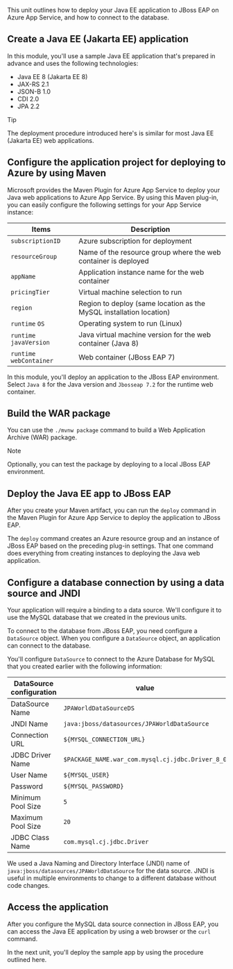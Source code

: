 This unit outlines how to deploy your Java EE application to JBoss EAP on Azure App Service, and how to connect to the database.

## Create a Java EE (Jakarta EE) application

In this module, you'll use a sample Java EE application that's prepared in advance and uses the following technologies:

- Java EE 8 (Jakarta EE 8)
- JAX-RS 2.1
- JSON-B 1.0
- CDI 2.0
- JPA 2.2

> [!TIP]
> The deployment procedure introduced here's is similar for most Java EE (Jakarta EE) web applications.

## Configure the application project for deploying to Azure by using Maven

Microsoft provides the Maven Plugin for Azure App Service to deploy your Java web applications to Azure App Service. By using this Maven plug-in, you can easily configure the following settings for your App Service instance:

|  Items  |  Description  |
| ---- | ---- |
|  `subscriptionID`|  Azure subscription for deployment |
|  `resourceGroup` |  Name of the resource group where the web container is deployed |
|  `appName`  |  Application instance name for the web container |
|  `pricingTier`  | Virtual machine selection to run |
|  `region`  |  Region to deploy (same location as the MySQL installation location)|
|  `runtime` `OS` | Operating system to run (Linux)|
|  `runtime` `javaVersion` | Java virtual machine version for the web container (Java 8)|
|  `runtime` `webContainer` | Web container (JBoss EAP 7)|

In this module, you'll deploy an application to the JBoss EAP environment. Select `Java 8` for the Java version and `Jbosseap 7.2` for the runtime web container.

## Build the WAR package

You can use the `./mvnw package` command to build a Web Application Archive (WAR) package.

> [!NOTE]
> Optionally, you can test the package by deploying to a local JBoss EAP environment.

## Deploy the Java EE app to JBoss EAP

After you create your Maven artifact, you can run the `deploy` command in the Maven Plugin for Azure App Service to deploy the application to JBoss EAP.

The `deploy` command creates an Azure resource group and an instance of JBoss EAP based on the preceding plug-in settings. That one command does everything from creating instances to deploying the Java web application.

## Configure a database connection by using a data source and JNDI

Your application will require a binding to a data source. We'll configure it to use the MySQL database that we created in the previous units.

To connect to the database from JBoss EAP, you need configure a `DataSource` object. When you configure a `DataSource` object, an application can connect to the database.

You'll configure `DataSource` to connect to the Azure Database for MySQL that you created earlier with the following information:

| DataSource configuration | value |
| --- | --- |
| DataSource Name | `JPAWorldDataSourceDS`  |
| JNDI Name | `java:jboss/datasources/JPAWorldDataSource` |
| Connection URL| `${MYSQL_CONNECTION_URL}` |
| JDBC Driver Name| `$PACKAGE_NAME.war_com.mysql.cj.jdbc.Driver_8_0` |
| User Name | `${MYSQL_USER}` |
| Password | `${MYSQL_PASSWORD}`|
| Minimum Pool Size | `5` |
| Maximum Pool Size | `20` |
| JDBC Class Name| `com.mysql.cj.jdbc.Driver` |

We used a Java Naming and Directory Interface (JNDI) name of `java:jboss/datasources/JPAWorldDataSource` for the data source. JNDI is useful in multiple environments to change to a different database without code changes.

## Access the application

After you configure the MySQL data source connection in JBoss EAP, you can access the Java EE application by using a web browser or the `curl` command.

In the next unit, you'll deploy the sample app by using the procedure outlined here.
